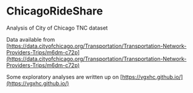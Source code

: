 # ChicagoRideShare
Analysis of City of Chicago TNC dataset

Data available from [https://data.cityofchicago.org/Transportation/Transportation-Network-Providers-Trips/m6dm-c72p](https://data.cityofchicago.org/Transportation/Transportation-Network-Providers-Trips/m6dm-c72p)

Some exploratory analyses are written up on [https://vgxhc.github.io/](https://vgxhc.github.io/)
